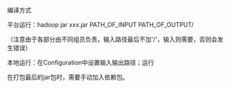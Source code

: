 编译方式

平台运行：hadoop jar xxx.jar PATH_OF_INPUT PATH_OF_OUTPUT/

（注意由于各部分由不同组员负责，输入路径最后不加'/'，输入则需要，否则会发生错误）

本地运行：在Configuration中设置输入输出路径；运行

在打包最后的jar包时，需要手动加入依赖包。